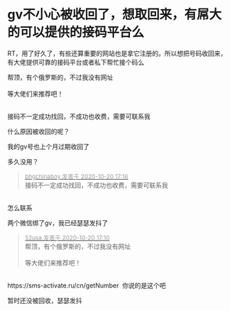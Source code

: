 # gv不小心被收回了，想取回来，有屌大的可以提供的接码平台么


RT，用了好久了，有些还算重要的网站也是拿它注册的。所以想把号码收回来，有大佬提供可靠的接码平台或者私下帮忙接个码么

帮顶，有个俄罗斯的，不过我没有网址<br />
<br />
等大佬们来推荐吧！<br />
<br />
<img src="static/image/smiley/default/lol.gif" smilieid="12" border="0" alt="" /><img src="static/image/smiley/default/lol.gif" smilieid="12" border="0" alt="" /><img src="static/image/smiley/default/lol.gif" smilieid="12" border="0" alt="" />

接码不一定成功找回，不成功也收费，需要可联系我

什么原因被收回的呢？

我的gv号也上个月过期收回了

多久没用？

<div class="quote"><blockquote><font size="2"><a href="https://www.hostloc.com/forum.php?mod=redirect&amp;goto=findpost&amp;pid=9327660&amp;ptid=756464" target="_blank"><font color="#999999">bhgchinaboy 发表于 2020-10-20 17:16</font></a></font><br />
接码不一定成功找回，不成功也收费，需要可联系我</blockquote></div><br />
怎么联系

两个微信绑了gv，我已经瑟瑟发抖了

<div class="quote"><blockquote><font size="2"><a href="https://www.hostloc.com/forum.php?mod=redirect&amp;goto=findpost&amp;pid=9327621&amp;ptid=756464" target="_blank"><font color="#999999">52usa 发表于 2020-10-20 17:10</font></a></font><br />
帮顶，有个俄罗斯的，不过我没有网址<br />
<br />
等大佬们来推荐吧！</blockquote></div><br />
https://sms-activate.ru/cn/getNumber <img src="static/image/smiley/default/lol.gif" smilieid="12" border="0" alt="" /> 你说的是这个吧

暂时还没被回收，瑟瑟发抖
